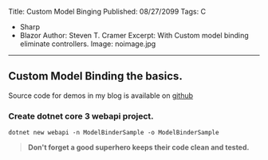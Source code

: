 Title: Custom Model Binging
Published: 08/27/2099
Tags: C
  - Sharp 
  - Blazor
Author: Steven T. Cramer
Excerpt: With Custom model binding eliminate controllers.
Image: noimage.jpg

---

## Custom Model Binding the basics.

Source code for demos in my blog is available on [github]()

### Create dotnet core 3 webapi project.

```
dotnet new webapi -n ModelBinderSample -o ModelBinderSample
```



>**Don't forget a good superhero keeps their code clean and tested.**